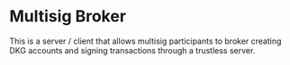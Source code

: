 # Multisig Broker

This is a server / client that allows multisig participants to broker creating DKG accounts and signing transactions through a trustless server.
